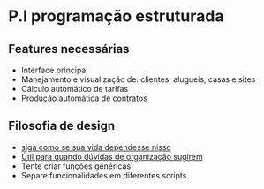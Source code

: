 <h1>P.I programação estruturada</h1>

<h2>Features necessárias</h2>
<ul>
<li>Interface principal</li>
<li>Manejamento e visualização de: clientes, alugueis, casas e sites</li>
<li>Cálculo automático de tarifas</li>
<li>Produção automática de contratos</li>
</ul>

<h2>Filosofia de design</h2>
<ul>
<li>
<a href="https://grugbrain.dev/">siga como se sua vida dependesse nisso</a>
</li>
<li>
<a href="https://docs.python-guide.org/writing/structure/">Útil para quando dúvidas de organização sugirem</a>
</li>
<li>Tente criar funções genéricas</li>
<li>Separe funcionalidades em diferentes scripts</li>
</ul>
